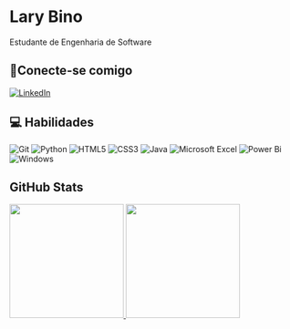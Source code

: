 
# Lary Bino

Estudante de Engenharia de Software

## 🔌Conecte-se comigo
[![LinkedIn](https://img.shields.io/badge/LinkedIn-000?style=for-the-badge&logo=linkedin&logoColor=0E76A8)](https://www.linkedin.com/in/laryssabino)



## 💻 Habilidades
![Git](https://img.shields.io/badge/git-black?style=for-the-badge&logo=git&logoColor=F05033)
![Python](https://img.shields.io/badge/python-black?style=for-the-badge&logo=python&logoColor=ffdd54)
![HTML5](https://img.shields.io/badge/html5-black?style=for-the-badge&logo=html5&logoColor=E34F26)
![CSS3](https://img.shields.io/badge/css3-black?style=for-the-badge&logo=css3&logoColor=1572B6)
![Java](https://img.shields.io/badge/java-black?style=for-the-badge&logo=openjdk&logoColor=ED8B00)
![Microsoft Excel](https://img.shields.io/badge/Microsoft_Excel-black?style=for-the-badge&logo=microsoft-excel&logoColor=217346)
![Power Bi](https://img.shields.io/badge/power_bi-black?style=for-the-badge&logo=powerbi&logoColor=F2C811)
![Windows](https://img.shields.io/badge/Windows-black?style=for-the-badge&logo=windows&logoColor=0078D6)

## GitHub Stats

<div>
  <a href="https://github.com/larybino">
  <img height="200em" src="https://github-readme-stats.vercel.app/api?username=LARYBINO&show_icons=true&theme=midnight-purple"/>
  
  <img height="200em" src="https://github-readme-stats.vercel.app/api/top-langs/?username=LARYBINO&layout=compact&langs_count=7&theme=midnight-purple"/>
</div>


